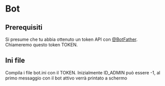 # Bot

## Prerequisiti

Si presume che tu abbia ottenuto un token API con [@BotFather](https://core.telegram.org/bots#botfather). Chiameremo questo token TOKEN.

## Ini file
Compila i file bot.ini con il TOKEN.
Inizialmente ID_ADMIN può essere -1, al primo messaggio con il bot attivo verrà printato a schermo
